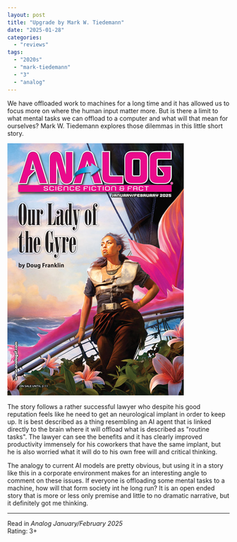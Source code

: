 ```yaml
---
layout: post
title: "Upgrade by Mark W. Tiedemann"
date: "2025-01-28"
categories:
  - "reviews"
tags:
  - "2020s"
  - "mark-tiedemann"
  - "3"
  - "analog"
---
```


We have offloaded work to machines for a long time and it has allowed us to focus more on where the human input matter more.
But is there a limit to what mental tasks we can offload to a computer and what will that mean for ourselves?
Mark W. Tiedemann explores those dilemmas in this little short story.

![Analog January/February 2025](/assets/images/AFF_JanFeb2025_400x570.jpg)

The story follows a rather successful lawyer who despite his good reputation feels like he need to get an neurological implant in order to keep up.
It is best described as a thing resembling an AI agent that is linked directly to the brain where it will offload what is described as "routine tasks".
The lawyer can see the benefits and it has clearly improved productivity immensely for his coworkers that have the same implant, but he is also worried what it will do to his own free will and critical thinking.

The analogy to current AI models are pretty obvious, but using it in a story like this in a corporate environment makes for an interesting angle to comment on these issues.
If everyone is offloading some mental tasks to a machine, how will that form society int he long run?
It is an open ended story that is more or less only premise and little to no dramatic narrative, but it definitely got me thinking.

* * *

Read in _Analog January/February 2025_\
Rating: 3+
